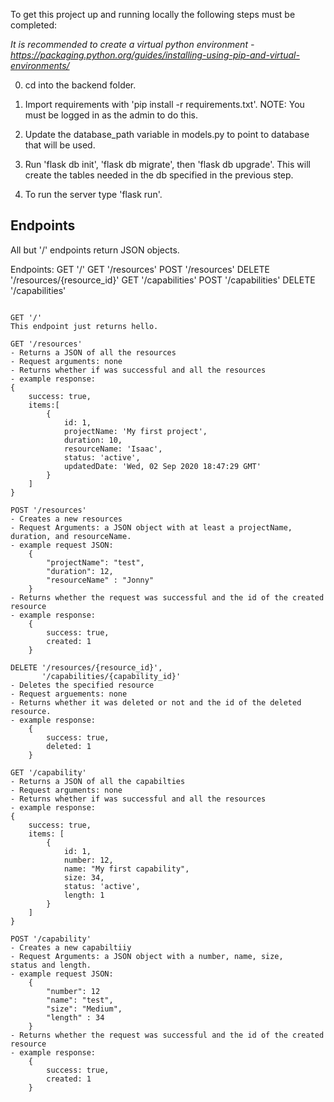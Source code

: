 To get this project up and running locally the following steps must be completed:

*It is recommended to create a virtual python environment - https://packaging.python.org/guides/installing-using-pip-and-virtual-environments/*

0. cd into the backend folder.

1. Import requirements with 'pip install -r requirements.txt'. NOTE: You must be logged in as the admin to do this.

2. Update the database_path variable in models.py to point to database that will be used.  

3. Run 'flask db init', 'flask db migrate', then 'flask db upgrade'. This will create the tables needed in the db specified in the previous step.  

4. To run the server type 'flask run'.

## Endpoints
All but '/' endpoints return JSON objects.

Endpoints:
GET '/'
GET '/resources'
POST '/resources'
DELETE '/resources/{resource_id}'
GET '/capabilities'
POST '/capabilities'
DELETE '/capabilities'

```

GET '/'
This endpoint just returns hello.

GET '/resources'
- Returns a JSON of all the resources
- Request arguments: none
- Returns whether if was successful and all the resources
- example response:
{
    success: true,
    items:[
        {
            id: 1,
            projectName: 'My first project',
            duration: 10,
            resourceName: 'Isaac',
            status: 'active',
            updatedDate: 'Wed, 02 Sep 2020 18:47:29 GMT'
        }
    ]
}

POST '/resources'
- Creates a new resources
- Request Arguments: a JSON object with at least a projectName, duration, and resourceName. 
- example request JSON:
    {
        "projectName": "test",
        "duration": 12,
        "resourceName" : "Jonny"
    } 
- Returns whether the request was successful and the id of the created resource
- example response: 
    {
        success: true,
        created: 1
    }

DELETE '/resources/{resource_id}', 
       '/capabilities/{capability_id}'
- Deletes the specified resource
- Request arguements: none
- Returns whether it was deleted or not and the id of the deleted resource.
- example response: 
    {
        success: true,
        deleted: 1
    }

GET '/capability'
- Returns a JSON of all the capabilties
- Request arguments: none
- Returns whether if was successful and all the resources
- example response:
{
    success: true,
    items: [
        {
            id: 1,
            number: 12,
            name: "My first capability",
            size: 34,
            status: 'active',
            length: 1
        }
    ]
}

POST '/capability'
- Creates a new capabiltiiy
- Request Arguments: a JSON object with a number, name, size,
status and length. 
- example request JSON:
    {
        "number": 12
        "name": "test",
        "size": "Medium",
        "length" : 34
    } 
- Returns whether the request was successful and the id of the created resource
- example response: 
    {
        success: true,
        created: 1
    }